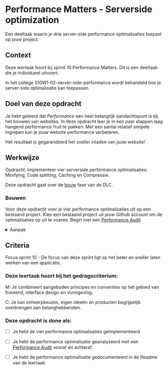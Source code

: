 
# Performance Matters - Serverside optimization

Een deeltaak waarin je drie server-side performance optimalisaties toepast op jouw project.

## Context

Deze leertaak hoort bij sprint 10 Performance Matters. Dit is een deeltaak die je individueel uitvoert.

In het college S10W1-02-server-side-performance wordt behandeld hoe je server-side optimalisatie kan toepassen.



## Doel van deze opdracht

Je hebt geleerd dat *Performance* een heel belangrijk aandachtspunt is bij het bouwen van websites. In deze opdracht leer je in een paar stappen laag hangend performance fruit te pakken. Met een aantal relatief simpele ingrepen kan je jouw website performance verbeteren. 

Het resultaat is gegarandeerd het sneller inladen van jouw website!

## Werkwijze

Opdracht: Implementeer vier serverside performance optimalisaties: Minifying, Code splitting, Caching en Compressie.


Deze opdracht gaat over de [bouw](#bouwen) fase van de DLC.



### Bouwen

Voor deze opdracht voer je vier performance optimalisaties uit op een bestaand project. Kies een bestaand project uit jouw Github account om de optimalisaties op uit te voeren. Begin met een [Performance Audit](https://github.com/fdnd-task/performance-matters-performance-audit)


<details>
<summary>Aanpak</summary>

1. Minify jouw CSS door gebruik te maken van PostCSS (optioneel: minify ook je client-side javascript).
2. Pas handmatig code-splitting toe op client-side javascript bestanden zodat alleen zaken worden ingeladen die écht gebruikt worden.
3. Verstuur cache-control headers bij GET requests naar jouw website, kies beargumenteerd een max-age.
4. Pas compressie toe. (optioneel: kies de juiste compressie aan de hand van het request)

#### Materiaal bouwfase

- [How to minify CSS with Node.js @ benborgers.com](https://benborgers.com/posts/node-minify-css)
- [Code splitting @ MDN](https://developer.mozilla.org/en-US/docs/Glossary/Code_splitting)
- [Cache headers in Express js app @ Regbrain.com](https://regbrain.com/article/cache-headers-express-js)
- [Gzip compression with Node.js @ victorvr.com](https://www.victorvr.com/tutorial/compresion-gzip-con-nodejs)
- [Node.js compression middleware @ expressjs.com](http://expressjs.com/en/resources/middleware/compression.html)
- [Compression @ npmjs.com](https://www.npmjs.com/package/compression)

</details>



## Criteria

Focus sprint 10 - De focus van deze sprint ligt op het beter en sneller laten werken van een applicatie.

### Deze leertaak hoort bij het gedragscriterium:

M: Je combineert aangeboden principes en conventies op het gebied van frontend, interface design en vormgeving.  

C: Je kan ontwerpkeuzes, eigen ideeën en producten begrijpelijk overbrengen aan belanghebbenden.

### Deze opdracht is done als:

- [ ] Je hebt de vier performance optimalisaties geïmplementeerd
- [ ] Je hebt de performance optimalisatie geanalyseerd met een [Performance Audit](https://github.com/fdnd-task/performance-matters-performance-audit) vooraf én achteraf.
- [ ] Je hebt de performance optimalisatie gedocumenteerd in de Readme van de leertaak.


